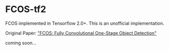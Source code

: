 # FCOS-tf2

FCOS implemented in Tensorflow 2.0+. This is an unofficial implementation.

Original Paper: ["FCOS: Fully Convolutional One-Stage Object Detection"](https://arxiv.org/abs/1904.01355)

coming soon...
